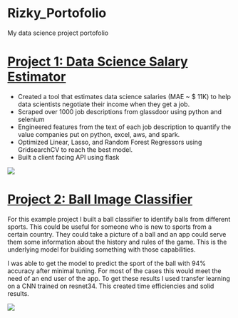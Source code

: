 # Rizky_Portofolio
My data science project portofolio

# [Project 1: Data Science Salary Estimator](https://github.com/arizkyrahman/ds_salary_project)
- Created a tool that estimates data science salaries (MAE ~ $ 11K) to help data scientists negotiate their income when they get a job.
- Scraped over 1000 job descriptions from glassdoor using python and selenium
- Engineered features from the text of each job description to quantify the value companies put on python, excel, aws, and spark.
- Optimized Linear, Lasso, and Random Forest Regressors using GridsearchCV to reach the best model.
- Built a client facing API using flask

![](https://github.com/arizkyrahman/Rizky_Portofolio/blob/main/images/positions_by_state.png)

# [Project 2: Ball Image Classifier](https://github.com/arizkyrahman/ball-image-classifier)
For this example project I built a ball classifier to identify balls from different sports. This could be useful for someone who is new to sports from a certain country. They could take a picture of a ball and an app could serve them some information about the history and rules of the game. This is the underlying model for building something with those capabilities. 

I was able to get the model to predict the sport of the ball with 94% accuracy after minimal tuning. For most of the cases this would meet the need of an end user of the app. To get these results I used transfer learning on a CNN trained on resnet34. This created time efficiencies and solid results.

![](![](https://github.com/arizkyrahman/Rizky_Portofolio/blob/main/images/positions_by_state.png))
